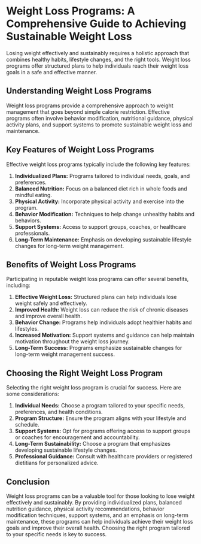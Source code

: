 # Weight Loss Programs: A Comprehensive Guide to Achieving Sustainable Weight Loss

Losing weight effectively and sustainably requires a holistic approach that combines healthy habits, lifestyle changes, and the right tools. Weight loss programs offer structured plans to help individuals reach their weight loss goals in a safe and effective manner.

## Understanding Weight Loss Programs

Weight loss programs provide a comprehensive approach to weight management that goes beyond simple calorie restriction. Effective programs often involve behavior modification, nutritional guidance, physical activity plans, and support systems to promote sustainable weight loss and maintenance.

## Key Features of Weight Loss Programs

Effective weight loss programs typically include the following key features:

1. **Individualized Plans:**
   Programs tailored to individual needs, goals, and preferences.
2. **Balanced Nutrition:**
   Focus on a balanced diet rich in whole foods and mindful eating.
3. **Physical Activity:**
   Incorporate physical activity and exercise into the program.
4. **Behavior Modification:**
   Techniques to help change unhealthy habits and behaviors.
5. **Support Systems:**
   Access to support groups, coaches, or healthcare professionals.
6. **Long-Term Maintenance:**
   Emphasis on developing sustainable lifestyle changes for long-term weight management.

## Benefits of Weight Loss Programs

Participating in reputable weight loss programs can offer several benefits, including:

1. **Effective Weight Loss:**
   Structured plans can help individuals lose weight safely and effectively.
2. **Improved Health:**
   Weight loss can reduce the risk of chronic diseases and improve overall health.
3. **Behavior Change:**
   Programs help individuals adopt healthier habits and lifestyles.
4. **Increased Motivation:**
   Support systems and guidance can help maintain motivation throughout the weight loss journey.
5. **Long-Term Success:**
   Programs emphasize sustainable changes for long-term weight management success.

## Choosing the Right Weight Loss Program

Selecting the right weight loss program is crucial for success. Here are some considerations:

1. **Individual Needs:**
   Choose a program tailored to your specific needs, preferences, and health conditions.
2. **Program Structure:**
   Ensure the program aligns with your lifestyle and schedule.
3. **Support Systems:**
   Opt for programs offering access to support groups or coaches for encouragement and accountability.
4. **Long-Term Sustainability:**
   Choose a program that emphasizes developing sustainable lifestyle changes.
5. **Professional Guidance:**
   Consult with healthcare providers or registered dietitians for personalized advice.

## Conclusion

Weight loss programs can be a valuable tool for those looking to lose weight effectively and sustainably. By providing individualized plans, balanced nutrition guidance, physical activity recommendations, behavior modification techniques, support systems, and an emphasis on long-term maintenance, these programs can help individuals achieve their weight loss goals and improve their overall health. Choosing the right program tailored to your specific needs is key to success.
